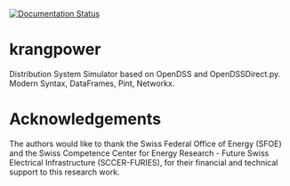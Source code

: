 [![Documentation Status](https://readthedocs.org/projects/krangpower/badge/?version=latest)](https://krangpower.readthedocs.io/en/latest/?badge=latest)

# krangpower
Distribution System Simulator based on OpenDSS and OpenDSSDirect.py. Modern Syntax, DataFrames, Pint, Networkx.

# Acknowledgements
The authors would like to thank the Swiss Federal Office of Energy (SFOE) and the Swiss Competence Center for Energy Research - Future Swiss Electrical Infrastructure (SCCER-FURIES), for their financial and technical support to this research work.
